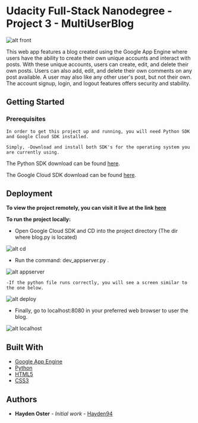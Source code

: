 # Udacity Full-Stack Nanodegree - Project 3 - MultiUserBlog

![alt front](http://i.imgur.com/YYdou0x.jpg)

This web app features a blog created using the Google App Engine where users have the ability to create their own unique accounts and interact with posts. With these unique accounts, users can create, edit, and delete their own posts. Users can also add, edit, and delete their own comments on any post available. A user may also like any other user's post, but not their own. The account signup, login, and logout features offers security and stability.

## Getting Started

### Prerequisites
```
In order to get this project up and running, you will need Python SDK and Google Cloud SDK installed.

Simply, -Download and install both SDK's for the operating system you are currently using.
```

The Python SDK download can be found [here](http://legacy.python.org/download/).

The Google Cloud SDK download can be found [here](https://cloud.google.com/sdk/downloads).

## Deployment

**To view the project remotely, you can visit it live at the link [here](http://UpdateWhenNewProjectIs.Deployed)**

**To run the project locally:**

* Open Google Cloud SDK and CD into the project directory (The dir where blog.py is located)

![alt cd](http://i.imgur.com/eHFpNy7.jpg)

* Run the command: dev_appserver.py .

![alt appserver](http://i.imgur.com/k8pMLKa.jpg)

	-If the python file runs correctly, you will see a screen similar to the one below.

![alt deploy](http://i.imgur.com/373dbWz.jpg)

* Finally, go to localhost:8080 in your preferred web browser to user the blog.

![alt localhost](http://i.imgur.com/ddaXkS5.jpg)

## Built With

* [Google App Engine](https://cloud.google.com/appengine/)
* [Python](https://www.python.org/)
* [HTML5](https://en.wikipedia.org/wiki/HTML5)
* [CSS3](https://en.wikipedia.org/wiki/Cascading_Style_Sheets)

## Authors

* **Hayden Oster** - *Initial work* - [Hayden94](https://github.com/Hayden94)
